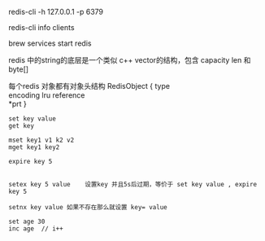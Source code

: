 redis-cli -h 127.0.0.1 -p 6379

redis-cli info clients

brew services start redis


redis 中的string的底层是一个类似 c++ vector的结构，包含 
capacity len 和 byte[]

每个redis 对象都有对象头结构
RedisObject
{
    type  
    encoding
    lru
    reference  
    *prt
}


~~~
set key value
get key

mset key1 v1 k2 v2
mget key1 key2

expire key 5


setex key 5 value    设置key 并且5s后过期，等价于 set key value , expire key 5

setnx key value 如果不存在那么就设置 key= value

set age 30
inc age  // i++
~~~